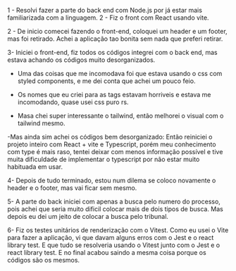 1 - Resolvi fazer a parte do back end com Node.js por já estar mais familiarizada com a linguagem.
2 - Fiz o front com React usando vite.

2 - De inicio comecei fazendo o front-end, coloquei um header e um footer, mas foi retirado. Achei a aplicação
tao bonita sem nada que preferi retirar.

3- Iniciei o front-end, fiz todos os códigos integrei com o back end, mas estava achando os códigos
muito desorganizados.

 - Uma das coisas que me incomodava foi que estava usando o css com styled components, e me dei conta que achei um pouco feio.

 - Os nomes que eu criei para as tags estavam horriveis e estava me incomodando, quase usei css puro rs. 
 - Masa chei super interessante o tailwind, então melhorei o visual com o tailwind mesmo.

 -Mas ainda sim achei os códigos bem desorganizado:
  Então reiniciei o projeto inteiro com React + vite e Typescript, porém meu conhecimento com type é mais raso, tentei deixar com menos informação possível e tive muita dificuldade de implementar o typescript por não estar muito habituada em usar.

4- Depois de tudo terminado, estou num dilema se coloco novamente o header e o footer, mas vai ficar sem mesmo.

5- A parte do back iniciei com apenas a busca pelo numero do processo, pois achei que seria muito dificil colocar mais de
dois tipos de busca.
Mas depois eu dei um jeito de colocar a busca pelo tribunal.

6- Fiz os testes unitários de renderização com o Vitest.
Como eu usei o Vite para fazer a aplicação, vi que davam alguns erros com o Jest e o react library test. E que tudo se resolveria usando o Vitest junto com o Jest e o react library test.
E no final acabou saindo a mesma coisa porque os códigos são os mesmos.

